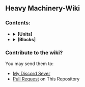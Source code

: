 ## Heavy Machinery-Wiki

### Contents:
<ul>
<li><details>
  <summary><b>[Units]</b></summary>
<ul>
  <li><details>
    <summary>Melee Units</summary>
    
| **Unit** | **Description** |
|:---:|:---|
| Pugione<br />![pugione](https://github.com/Zeniku/HeavyMachinery-Wiki/blob/master/images/units/pugione-full.png) |A Basic Melee Unit <br /> Its a very fast Unit <br /> It has medium health <br/> Suggested To use High range turrets,<br /> strong walls and close range turrets|
| Mucro<br />![mucro](https://github.com/Zeniku/HeavyMachinery-Wiki/blob/master/images/units/mucro-full.png) |A Basic Melee Unit <br /> Punches multiple times<br /> A Bit slower than The first tier<br /> Uit has medium health <br/> Suggested To use High range turrets,<br /> strong walls and close range turrets|
| Tragula<br />![tragula](https://github.com/Zeniku/HeavyMachinery-Wiki/blob/master/images/units/tragula-full.png) | A Melee Unit that Peirce other units and building<br /> A Bit more slower than The second tier<br /> It has high health <br/> Suggested To use High range turrets,<br /> strong walls and close range turrets|
| Lucius<br />![lucius](https://github.com/Zeniku/HeavyMachinery-Wiki/blob/master/images/units/lucius-full.png) | A Melee Unit that Peirce other units and building<br /> Can Summon spikes from the ground to peirce its enemy<br />Its Slow<br /> It has high health <br/> Suggested To use High range turrets,<br /> strong walls and close range turrets|
| Machaera<br />![machaera](https://github.com/Zeniku/HeavyMachinery-Wiki/blob/master/images/units/machaera-full.png) | A Melee Unit that Peirce other units and building<br /> Can Summon spikes from the ground to peirce its enemy<br />Its Slow<br /> It has high health <br/> Suggested To use High range turrets,<br /> strong walls and close range turrets|

  </details></li>
  <li><details>
    <summary>Overseer Units</summary>
  
| **Unit** | **Description** |
|:---:|:---|
| Princeps<br /> ![princeps](https://github.com/Zeniku/HeavyMachinery-Wiki/blob/master/images/units/princeps-full.png)|A Unit that Can control Its bullet <br />Use long range weapons against this unit<br /> It has low health<br /> Use this unit against hordes of units|
  </details></li>
  <li><details>
    <summary>Purple Air Units</summary>
  
| **Unit** | **Description** |
|:---:|:---|
| Aranea<br /> ![aranea](https://github.com/Zeniku/HeavyMachinery-Wiki/blob/master/images/units/aranea-full.png) | A Basic unit That blows up when its near a enemy<br /> It has low health<br /> distract it by scattering walls, conveyors, ect.|
| Traho<br /> ![traho](https://github.com/Zeniku/HeavyMachinery-Wiki/blob/master/images/units/traho-full.png)| This unit can pull other units<br /> It has low health<br />Should recommend to use its own weapon against it|
| Spiculum <br /> ![spiculum](https://github.com/Zeniku/HeavyMachinery-Wiki/blob/master/images/units/spiculum-full.png) | This unit shoots a piercing laser when it moves <br /> It has medium health<br />Should recommend Parallax and distract it by scattering walls or conveyors|
| Interitus <br /> ![interitus](https://github.com/Zeniku/HeavyMachinery-Wiki/blob/master/images/units/interitus-full.png)| This unit Has a big Cannon <br /> It has high health <br /> Recommended to use high damage turrets and high ranged turrets|
| Eterius <br /> ![eterius](https://github.com/Zeniku/HeavyMachinery-Wiki/blob/master/images/units/eterius-full.png)| This unit has a Large Laser Cannon and can stop basic bullets <br /> It has high health <br /> Recommended to use Plastanium Walls And Piercing Turrets|
  </details></li>
</ul>
</details></li>

<li><details>
  <summary><b>[Blocks]</b></summary>
<ul>
  <li><details>
    <summary>Effects</summary>
    

|Building| Description |
|:---:|:---|
|MiniCore<br />![miniCore](https://github.com/Zeniku/HeavyMachinery-Wiki/blob/master/images/blocks/miniCore-full.png)| A Mini Core that can be placed anywhere|
|StatusEffect Projector<br /> ![statusEffectProjector](https://github.com/Zeniku/HeavyMachinery-Wiki/blob/master/images/blocks/statusEffectProjector.png)| A Block that heals unit and Burns enemies|
  </details></li>
</ul>
</details></li>

</ul>

### Contribute to the wiki?
You may send them to:
- [My Discord Sever](https://discord.gg/bWBGyty)
- [Pull Request](https://github.com/Zeniku/HeavyMachinery-Wiki/pulls) on This Repository
</html>